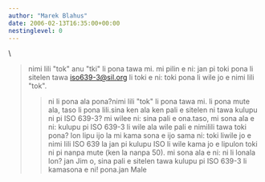 ```yaml
---
author: "Marek Blahus"
date: 2006-02-13T16:35:00+00:00
nestinglevel: 0
---
```

\
> nimi lili "tok" anu "tki" li pona tawa mi.
> mi pilin e ni: jan pi toki pona li sitelen tawa
> [iso639-3@sil.org](mailto://iso639-3@sil.org) li toki e ni: toki pona
> li wile jo e nimi lili "tok".
>> ni li pona ala pona?nimi lili "tok" li pona tawa mi. li pona mute ala, taso li pona lili.sina ken ala ken pali e sitelen ni tawa kulupu ni pi ISO 639-3? mi wilee ni: sina pali e ona.taso, mi sona ala e ni: kulupu pi ISO 639-3 li wile ala wile pali e nimilili tawa toki pona? lon lipu ijo la mi kama sona e ijo sama ni: toki liwile jo e nimi lili ISO 639 la jan pi kulupu ISO li wile kama jo e lipulon toki ni pi nanpa mute (ken la nanpa 50). mi sona ala e ni: ni li lonala lon? jan Jim o, sina pali e sitelen tawa kulupu pi ISO 639-3 li kamasona e ni! pona.jan Male